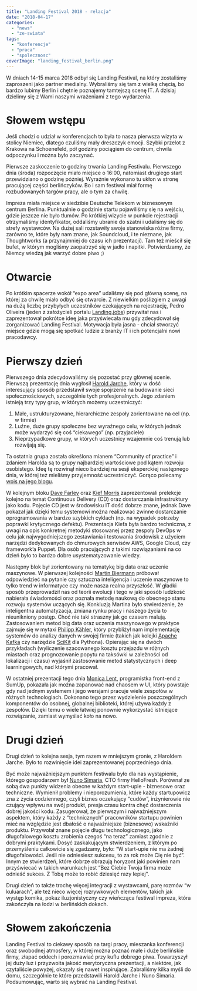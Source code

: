 ```yaml
---
title: "Landing Festival 2018 - relacja"
date: "2018-04-17"
categories:
  - "news"
  - "ze-swiata"
tags:
  - "konferencje"
  - "praca"
  - "spolecznosc"
coverImage: "landing_festival_berlin.png"
---
```


W dniach 14-15 marca 2018 odbył się Landing Festival, na który zostaliśmy zaproszeni jako partner medialny. Wybraliśmy się tam z wielką chęcią, bo bardzo lubimy Berlin i chętnie poznajemy tamtejszą scenę IT. A dzisiaj dzielimy się z Wami naszymi wrażeniami z tego wydarzenia.

# Słowem wstępu

Jeśli chodzi o udział w konferencjach to była to nasza pierwsza wizyta w stolicy Niemiec, dlatego czuliśmy mały dreszczyk emocji. Szybki przelot z Krakowa na Schoenefeld, pół godziny pociągiem do centrum, chwila odpoczynku i można było zaczynać.

Pierwsze zaskoczenie to godziny trwania Landing Festivalu. Pierwszego dnia (środa) rozpoczęcie miało miejsce o 16:00, natomiast drugiego start przewidziano o godzinę później. Wyraźnie wykonano tu ukłon w stronę pracującej części berlińczyków. Bo i sam festiwal miał formę rozbudowanych targów pracy, ale o tym za chwilę.

Impreza miała miejsce w siedzibie Deutsche Telekom w biznesowym centrum Berlina. Punktualnie o godzinie startu pojawiliśmy się na wejściu, gdzie jeszcze nie było tłumów. Po krótkiej wizycie w punkcie rejestracji otrzymaliśmy identyfikator, oddaliśmy ubranie do szatni i udaliśmy się do strefy wystawców. Na dużej sali rozstawiły swoje stanowiska różne firmy, zarówno te, które były nam znane, jak Soundcloud, i te nieznane, jak Thoughtworks (a przynajmniej do czasu ich prezentacji). Tam też mieścił się bufet, w którym mogliśmy zaopatrzyć się w jadło i napitki. Potwierdzamy, że Niemcy wiedzą jak warzyć dobre piwo ;)

# Otwarcie

Po krótkim spacerze wokół “expo area” udaliśmy się pod główną scenę, na której za chwilę miało odbyć się otwarcie. Z niewielkim poślizgiem z uwagi na dużą liczbę przybyłych uczestników czekających na rejestrację, Pedro Oliveira (jeden z założycieli portalu [Landing.jobs](https://landing.jobs/)) przywitał nas i zaprezentował pokrótce ideę jaka przyświecała mu gdy zdecydował się zorganizować Landing Festival. Motywacja była jasna - chciał stworzyć miejsce gdzie mogą się spotkać ludzie z branży IT i ich potencjalni nowi pracodawcy.

# Pierwszy dzień

Pierwszego dnia zdecydowaliśmy się pozostać przy głównej scenie. Pierwszą prezentację dnia wygłosił [Harold Jarche](http://jarche.com/), który w dość interesujący sposób przedstawił swoje spojrzenie na budowanie sieci społecznościowych, szczególnie tych profesjonalnych. Jego zdaniem istnieją trzy typy grup, w których możemy uczestniczyć:

1. Małe, ustrukturyzowane, hierarchiczne zespoły zorientowane na cel (np. w firmie)
2. Luźne, duże grupy społeczne bez wyraźnego celu, w których jednak może wydarzyć się coś “ciekawego” (np. przyjaciele)
3. Nieprzypadkowe grupy, w których uczestnicy wzajemnie coś trenują lub rozwijają się.

Ta ostatnia grupa została określona mianem “Community of practice” i zdaniem Harolda są to grupy najbardziej wartościowe pod kątem rozwoju osobistego. Ideę tę rozwinął nieco bardziej na sesji eksperckiej następnego dnia, w której też mieliśmy przyjemność uczestniczyć. Gorąco polecamy [wpis na jego blogu](http://jarche.com/2018/03/continuous-learning/).

W kolejnym bloku [Dave Farley](http://www.davefarley.net) oraz [Kief Morris](https://www.thoughtworks.com/profiles/kief-morris) zaprezentowali prelekcje kolejno na temat Continuous Delivery (CD) oraz dostarczania infrastruktury jako kodu. Pojęcie CD jest w środowisku IT dość dobrze znane, jednak Dave pokazał jak dzięki temu systemowi można realizować zwinne dostarczanie oprogramowania w bardzo szybkich cyklach (np. na wypadek potrzeby poprawki krytycznego defektu). Prezentacja Kiefa była bardzo techniczna, z uwagi na opis konkretnej metodyki stosowanej przez zespoły DevOps w celu jak najwygodniejszego zestawiania i testowania środowisk z użyciem narzędzi dedykowanych do chmurowych serwisów AWS, Google Cloud, czy framework’a Puppet. Dla osób pracujących z takimi rozwiązaniami na co dzień było to bardzo dobre usystematyzowanie wiedzy.

Następny blok był zorientowany na tematykę big data oraz uczenie maszynowe. W pierwszej kolejności [Martin Biermann](https://linkedin.com/in/biermannio/) próbował odpowiedzieć na pytanie czy sztuczna inteligencja i uczenie maszynowe to tylko trend w informatyce czy może nasza realna przyszłość. W gładki sposób przeprowadził nas od teorii ewolucji i tego w jaki sposób ludzkość nabierała świadomości oraz poznała metodę naukową do obecnego stanu rozwoju systemów uczących się. Konkluzją Martina było stwierdzenie, że inteligentna automatyzacja, zmiana rynku pracy i naszego życia to nieunikniony postęp. Choć nie taki straszny jak go czasem malują. Zastosowaniem metod big data oraz uczenia maszynowego w praktyce zajmuje się w mytaxi [Philipp Kähler](https://de.linkedin.com/in/philipp-kähler-322bb49a), który przybliżył nam implementację systemów do analizy danych w swojej firmie (takich jak kolejki [Apache Kafka](https://kafka.apache.org/) czy narzędzie [SciKit](http://scikit-learn.org/stable/) dla Pythona). Opierając się na dwóch przykładach (wyliczenie szacowanego kosztu przejazdu w różnych miastach oraz prognozowanie popytu na taksówki w zależności od lokalizacji i czasu) wyjaśnił zastosowanie metod statystycznych i deep learningowych, nad którymi pracował.

W ostatniej prezentacji tego dnia [Monica Lent](https://linkedin.com/in/monica-lent-542122145/), programistka front-end z SumUp, pokazała jak można zapanować nad chaosem w UI, który powstaje gdy nad jednym systemem i jego wersjami pracuje wiele zespołów w różnych technologiach. Dokonano tego przez wydzielenie poszczególnych komponentów do osobnej, globalnej biblioteki, której używa każdy z zespołów. Dzięki temu o wiele łatwiej ponownie wykorzystać istniejące rozwiązanie, zamiast wymyślać koło na nowo.

# Drugi dzień

Drugi dzień to kolejna sesja, tym razem w mniejszym gronie, z Haroldem Jarche. Było to rozwinięcie idei zaprezentowanej poprzedniego dnia.

Być może najważniejszym punktem festiwalu było dla nas wystąpienie, którego gospodarzem był [Nuno Simaria](https://www.hellofreshgroup.com/hf-management), CTO firmy HelloFresh. Porównał ze sobą dwa punkty widzenia obecne w każdym start-upie - biznesowe oraz techniczne. Wymienił problemy i nieporozumienia, które każdy startupowicz zna z życia codziennego, czyli biznes oczekujący “cudów”, inżynierowie nie czujący wpływu na swój produkt, presja czasu kontra chęć dostarczenia dobrej jakości kodu. Zasugerował, że pierwszym i najważniejszym aspektem, który każdy z “technicznych” pracowników startupu powinien mieć na względzie jest dbałość o najważniejsze (biznesowo) wskaźniki produktu. Przywołał znane pojęcie długu technologicznego, jako długofalowego kosztu zrobienia czegoś “na teraz” zamiast zgodnie z dobrymi praktykami. Dosyć zaskakującym stwierdzeniem, z którym po przemyśleniu całkowicie się zgadzamy, było: “W start-upie nie ma żadnej długofalowości. Jeśli nie odniesiesz sukcesu, to za rok może Cię nie być”. Innym ze stwierdzeń, które dobrze obrazują horyzont jaki powinien nam przyświecać w takich warunkach jest “Bez Ciebie Twoja firma może odnieść sukces. Z Tobą może to robić dziesięć razy lepiej".

Drugi dzień to także trochę więcej integracji z wystawcami, parę rozmów “w kuluarach”, ale też nieco więcej rozrywkowych elementów, takich jak występ komika, pokaz iluzjonistyczny czy wieńcząca festiwal impreza, która zakończyła na łodzi w berlińskich dokach.

# Słowem zakończenia

Landing Festival to ciekawy sposób na targi pracy, mieszanka konferencji oraz swobodnej atmosfery, w której można poznać małe i duże berlińskie firmy, złapać oddech i porozmawiać przy kuflu dobrego piwa. Towarzyszył jej duży luz i przyzwoita jakość merytoryczna prezentacji, a niektóre, jak czytaliście powyżej, okazały się nawet inspirujące. Zabraliśmy kilka myśli do domu, szczególnie te które przedstawili Harold Jarche i Nuno Simaria. Podsumowując, warto się wybrać na Landing Festival.

